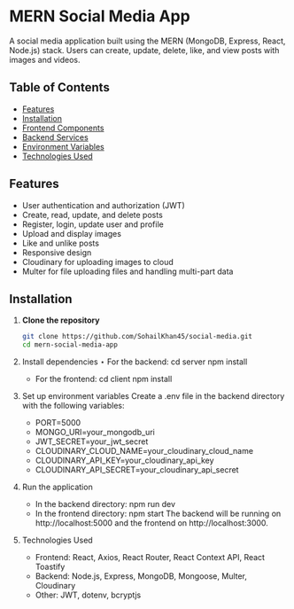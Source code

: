 # MERN Social Media App

A social media application built using the MERN (MongoDB, Express, React, Node.js) stack. Users can create, update, delete, like, and view posts with images and videos.

## Table of Contents

- [Features](#features)
- [Installation](#installation)
- [Frontend Components](#frontend-components)
- [Backend Services](#backend-services)
- [Environment Variables](#environment-variables)
- [Technologies Used](#technologies-used)

## Features

- User authentication and authorization (JWT)
- Create, read, update, and delete posts
- Register, login, update user and profile
- Upload and display images
- Like and unlike posts
- Responsive design
- Cloudinary for uploading images to cloud
- Multer for file uploading files and handling multi-part data

## Installation

1. **Clone the repository**
   ```bash
   git clone https://github.com/SohailKhan45/social-media.git
   cd mern-social-media-app
2. Install dependencies
   ⋆ For the backend:
       cd server
       npm install
   * For the frontend:
       cd client
       npm install
3. Set up environment variables
   Create a .env file in the backend directory with the following variables:
   * PORT=5000
   * MONGO_URI=your_mongodb_uri
   * JWT_SECRET=your_jwt_secret
   * CLOUDINARY_CLOUD_NAME=your_cloudinary_cloud_name
   * CLOUDINARY_API_KEY=your_cloudinary_api_key
   * CLOUDINARY_API_SECRET=your_cloudinary_api_secret
4. Run the application
    * In the backend directory:  npm run dev
    * In the frontend directory: npm start
    The backend will be running on http://localhost:5000 and the frontend on http://localhost:3000.

5. Technologies Used
    * Frontend: React, Axios, React Router, React Context API, React Toastify
    * Backend: Node.js, Express, MongoDB, Mongoose, Multer, Cloudinary
    * Other: JWT, dotenv, bcryptjs
